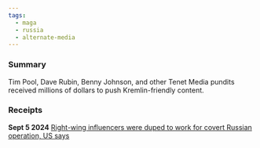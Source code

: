 ```yaml
---
tags:
  - maga
  - russia
  - alternate-media
---
```

### Summary
Tim Pool, Dave Rubin, Benny Johnson, and other Tenet Media pundits received millions of dollars to push Kremlin-friendly content.

### Receipts
**Sept 5 2024** [Right-wing influencers were duped to work for covert Russian operation, US says](https://apnews.com/article/russian-interference-presidential-election-influencers-trump-999435273dd39edf7468c6aa34fad5dd)